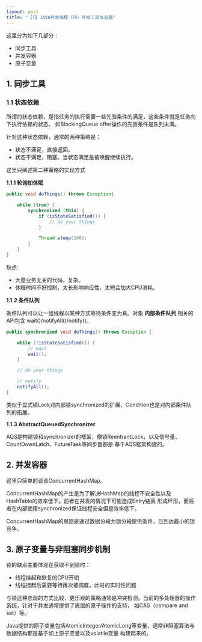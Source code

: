 ```yaml
---
layout: post
title: "【T】JAVA并发编程（四）并发工具与容器"
---
```


这里分为如下几部分：
* 同步工具
* 并发容器
* 原子变量

## 1. 同步工具

### 1.1 状态依赖
所谓的状态依赖，是指任务的执行需要一些先验条件的满足，这些条件就是任务向下执行依赖的状态。
如BlockingQueue offer操作的先验条件是队列未满。

针对这种状态依赖，通常的两种策略是：
* 状态不满足，直接返回。
* 状态不满足，阻塞。当状态满足是被唤醒继续执行。

这里只阐述第二种策略的实现方式

**1.1.1 轮询加休眠**

```java
public void doThings() throws Exception{

    while (true) {
        synchronized (this) {
            if (isStateSatisfied()) {
                // do your things
            }

            Thread.sleep(100);
        }
    }
}
```

缺点:
* 大量业务无关的代码，复杂。
* 休眠时间不好控制，太长影响响应性，太短会加大CPU消耗。

**1.1.2 条件队列**

条件队列可以让一组线程以某种方式等待条件变为真。对象 **内部条件队列** 相关的API包含 wait()/notifyAll()/notify()。

```java
public synchronized void doThings() throws Exception {

    while (!isStateSatisfied()) {
        // wait
        wait();
    }

    // do your things

    // notify
    notifyAll();
}
```

类似于显式锁Lock对内部锁synchronized的扩展，Condition也是对内部条件队列的拓展。

**1.1.3 AbstractQueuedSynchronizer**

AQS是构建锁和synchronizer的框架，像锁ReentrantLock，以及信号量、CountDownLatch、FutureTask等同步器都是
基于AQS框架构建的。

## 2. 并发容器

这里只简单的谈谈ConcurrentHashMap。

ConcurrentHashMap的产生是为了解决HashMap的线程不安全性以及HashTable的效率低下。前者在并发的情况下可能造成Entry链表
形成环形，而后者在内部使用synchronized保证线程安全但是效率低下。

ConcurrentHashMap的思路是通过数据分段为锁分段提供条件，已到达最小的锁竞争。

## 3. 原子变量与非阻塞同步机制

锁的缺点主要体现在获取不到锁时：
* 线程挂起和恢复的CPU开销
* 线程挂起后需要等待再次被调度，此时的实时性问题

与锁这种悲观的方式比较，更乐观的策略通常是冲突检测。当前的多处理器的操作系统，针对于并发通常提供了底层的原子操作的支持，
如CAS（compare and set）等。

Java提供的原子变量包括AtomicInteger/AtomicLong等变量，通常非阻塞算法与数据结构都是基于如上原子变量以及volatile变量
构建起来的。
